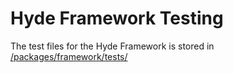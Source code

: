# Hyde Framework Testing

The test files for the Hyde Framework is stored in [/packages/framework/tests/](/packages/framework/tests)
